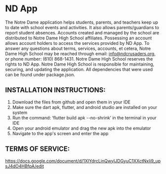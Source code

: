 # ND App

The Notre Dame application helps students, parents, and teachers keep up to date with school events and activities. It also allows parents/guardians to report student absences.
Accounts created and managed by the school are distributed to Notre Dame High School affiliates. Possessing an account allows account holders to access the services provided by ND App.
To answer any questions about terms, services, accounts, et cetera, Notre Dame High School may be reached through email: info@ndcrusaders.org, or phone number: (610) 868-1431.
Notre Dame High School reserves the rights to ND App. Notre Dame High School is responsible for maintaining, securing, and updating the application.
All dependencies that were used can be found under package.json.

## INSTALLATION INSTRUCTIONS:
1. Download the files from github and open them in your IDE
2. Make sure the dart apk, flutter, and android studio are installed on your system
3. Run the command: ‘flutter build apk --no-shrink’ in the terminal in your IDE
4. Open your android emulator and drag the new apk into the emulator
5. Navigate to the app's screen and enter the app

## TERMS OF SERVICE:
https://docs.google.com/document/d/1XIYdrcLinQwyIJDGyuC1XXctNxIi9_upsJ4dO4HBfpA/edit
